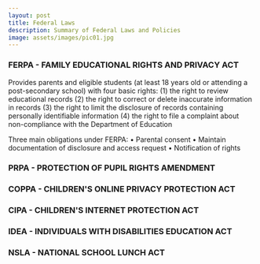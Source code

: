 ```yaml
---
layout: post
title: Federal Laws
description: Summary of Federal Laws and Policies
image: assets/images/pic01.jpg
---
```


### FERPA - FAMILY EDUCATIONAL RIGHTS AND PRIVACY ACT

Provides parents and eligible students (at least 18 years old or attending a post-secondary school) with four basic rights:
(1) the right to review educational records
(2) the right to correct or delete inaccurate information in records
(3) the right to limit the disclosure of records containing personally identifiable information
(4) the right to file a complaint about non-compliance with the Department of Education

Three main obligations under FERPA:
• Parental consent
• Maintain documentation of disclosure and access request
• Notification of rights

### PRPA - PROTECTION OF PUPIL RIGHTS AMENDMENT

### COPPA - CHILDREN'S ONLINE PRIVACY PROTECTION ACT

### CIPA - CHILDREN'S INTERNET PROTECTION ACT

### IDEA - INDIVIDUALS WITH DISABILITIES EDUCATION ACT

### NSLA - NATIONAL SCHOOL LUNCH ACT
